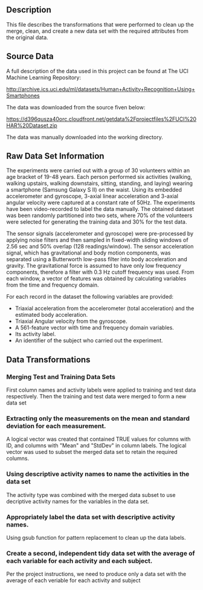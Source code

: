 ## Description

This file describes the transformations that were performed to clean up the merge, clean, and create a new data set with the required attributes from the original data.

## Source Data

A full description of the data used in this project can be found at The UCI Machine Learning Repository:

http://archive.ics.uci.edu/ml/datasets/Human+Activity+Recognition+Using+Smartphones 

The data was downloaded from the source fiven below:

https://d396qusza40orc.cloudfront.net/getdata%2Fprojectfiles%2FUCI%20HAR%20Dataset.zip 

The data was manually downloaded into the working directory.

## Raw Data Set Information

The experiments were carried out with a group of 30 volunteers within an age bracket of 19-48 years. Each person performed six activities (walking, walking upstairs, walking downstairs, sitting, standing, and laying) wearing a smartphone (Samsung Galaxy S II) on the waist. Using its embedded accelerometer and gyroscope, 3-axial linear acceleration and 3-axial angular velocity were captured at a constant rate of 50Hz. The experiments have been video-recorded to label the data manually. The obtained dataset was been randomly partitioned into two sets, where 70% of the volunteers were selected for generating the training data and 30% for the test data.

The sensor signals (accelerometer and gyroscope) were pre-processed by applying noise filters and then sampled in fixed-width sliding windows of 2.56 sec and 50% overlap (128 readings/window). The sensor acceleration signal, which has gravitational and body motion components, was separated using a Butterworth low-pass filter into body acceleration and gravity. The gravitational force is assumed to have only low frequency components, therefore a filter with 0.3 Hz cutoff frequency was used. From each window, a vector of features was obtained by calculating variables from the time and frequency domain.

For each record in the dataset the following variables are provided:

+ Triaxial acceleration from the accelerometer (total acceleration) and the estimated body acceleration.
+ Triaxial Angular velocity from the gyroscope.
+ A 561-feature vector with time and frequency domain variables.
+ Its activity label.
+ An identifier of the subject who carried out the experiment.

## Data Transformations

### Merging Test and Training Data Sets

First column names and activity labels were applied to training and test data respectively. Then the training and test data were merged to form a new data set

### Extracting only the measurements on the mean and standard deviation for each measurement.

A logical vector was created that contained TRUE values for columns with ID, and columns with "Mean" and "StdDev" in column labels. The logical vector was used to subset the merged data set to retain the required columns.

### Using descriptive activity names to name the activities in the data set

The activity type was combined with the merged data subset to use decriptive activity names for the variables in the data set.

### Appropriately label the data set with descriptive activity names.

Using gsub function for pattern replacement to clean up the data labels.

### Create a second, independent tidy data set with the average of each variable for each activity and each subject.

Per the project instructions, we need to produce only a data set with the average of each veriable for each activity and subject
